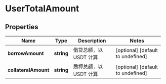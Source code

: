 # UserTotalAmount

## Properties

Name | Type | Description | Notes
------------ | ------------- | ------------- | -------------
**borrowAmount** | **string** | 借贷总额，以 USDT 计算 | [optional] [default to undefined]
**collateralAmount** | **string** | 质押总额，以 USDT 计算 | [optional] [default to undefined]

